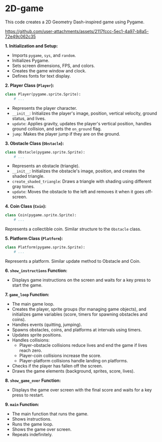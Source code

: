 # 2D-game


This code creates a 2D Geometry Dash-inspired game using Pygame.

https://github.com/user-attachments/assets/2117fccc-5ec1-4a97-b8a5-72e49c062c35


**1. Initialization and Setup:**

- Imports `pygame`, `sys`, and `random`.
- Initializes Pygame.
- Sets screen dimensions, FPS, and colors.
- Creates the game window and clock.
- Defines fonts for text display.

**2. Player Class (`Player`):**

```python
class Player(pygame.sprite.Sprite):
    # ...
```

- Represents the player character.
- `__init__`: Initializes the player's image, position, vertical velocity, ground status, and lives.
- `update`:  Applies gravity, updates the player's vertical position, handles ground collision, and sets the `on_ground` flag.
- `jump`: Makes the player jump if they are on the ground.

**3. Obstacle Class (`Obstacle`):**

```python
class Obstacle(pygame.sprite.Sprite):
    # ...
```

- Represents an obstacle (triangle).
- `__init__`: Initializes the obstacle's image, position, and creates the shaded triangle.
- `create_shaded_triangle`: Draws a triangle with shading using different gray tones.
- `update`: Moves the obstacle to the left and removes it when it goes off-screen.

**4. Coin Class (`Coin`):**

```python
class Coin(pygame.sprite.Sprite):
    # ...
```

Represents a collectible coin.  Similar structure to the `Obstacle` class.

**5. Platform Class (`Platform`):**

```python
class Platform(pygame.sprite.Sprite):
    # ...
```

Represents a platform. Similar update method to Obstacle and Coin.

**6. `show_instructions` Function:**

- Displays game instructions on the screen and waits for a key press to start the game.

**7. `game_loop` Function:**

- The main game loop.
- Creates the player, sprite groups (for managing game objects), and initializes game variables (score, timers for spawning obstacles and coins).
- Handles events (quitting, jumping).
- Spawns obstacles, coins, and platforms at intervals using timers.
- Updates sprite positions.
- Handles collisions:
    - Player-obstacle collisions reduce lives and end the game if lives reach zero.
    - Player-coin collisions increase the score.
    - Player-platform collisions handle landing on platforms.
- Checks if the player has fallen off the screen.
- Draws the game elements (background, sprites, score, lives).

**8. `show_game_over` Function:**

- Displays the game over screen with the final score and waits for a key press to restart.

**9. `main` Function:**

- The main function that runs the game.
- Shows instructions.
- Runs the game loop.
- Shows the game over screen.
- Repeats indefinitely.
